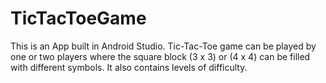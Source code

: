 # TicTacToeGame
This is an App built in Android Studio. Tic-Tac-Toe game can be played by one or two players where the square block (3 x 3) or (4 x 4) can be filled with different symbols. It also contains levels of difficulty.
